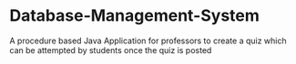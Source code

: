 # Database-Management-System
A procedure based Java Application for professors to create a quiz which can be attempted by students once the quiz is posted
